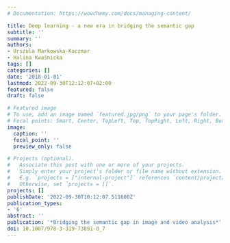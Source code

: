 ```yaml
---
# Documentation: https://wowchemy.com/docs/managing-content/

title: Deep learning - a new era in bridging the semantic gap
subtitle: ''
summary: ''
authors:
- Urszula Markowska-Kaczmar
- Halina Kwaśnicka
tags: []
categories: []
date: '2018-01-01'
lastmod: 2022-09-30T12:12:07+02:00
featured: false
draft: false

# Featured image
# To use, add an image named `featured.jpg/png` to your page's folder.
# Focal points: Smart, Center, TopLeft, Top, TopRight, Left, Right, BottomLeft, Bottom, BottomRight.
image:
  caption: ''
  focal_point: ''
  preview_only: false

# Projects (optional).
#   Associate this post with one or more of your projects.
#   Simply enter your project's folder or file name without extension.
#   E.g. `projects = ["internal-project"]` references `content/project/deep-learning/index.md`.
#   Otherwise, set `projects = []`.
projects: []
publishDate: '2022-09-30T10:12:07.511600Z'
publication_types:
- '6'
abstract: ''
publication: '*Bridging the semantic gap in image and video analysis*'
doi: 10.1007/978-3-319-73891-8_7
---
```

